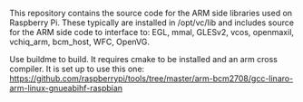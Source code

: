 This repository contains the source code for the ARM side libraries used on Raspberry Pi.
These typically are installed in /opt/vc/lib and includes source for the ARM side code to interface to:
EGL, mmal, GLESv2, vcos, openmaxil, vchiq_arm, bcm_host, WFC, OpenVG.

Use buildme to build. It requires cmake to be installed and an arm cross compiler. It is set up to use this one:
https://github.com/raspberrypi/tools/tree/master/arm-bcm2708/gcc-linaro-arm-linux-gnueabihf-raspbian

